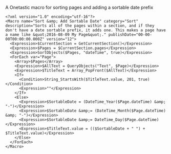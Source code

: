 A Onetastic macro for sorting pages and adding a sortable date prefix

    <?xml version="1.0" encoding="utf-16"?>
    <Macro name="Sort &amp; Add Sortable Date" category="Sort" description="Sorts all of the pages within a section, and if they don't have a date sortable prefix, it adds one. This makes a page have a name like &quot;2016-08-09 My Page&quot;." publishDate="00-00-00T00:00:00.000Z" version="12">
      <Expression>$CurrentSection = GetCurrentSection()</Expression>
      <Expression>$Pages = $CurrentSection.pages</Expression>
      <Expression>SortObjects($Pages, "dateTime", true)</Expression>
      <ForEach var="Page">
        <Array>$Pages</Array>
        <Expression>$AllText = QueryObjects("Text", $Page)</Expression>
        <Expression>$TitleText = Array_PopFront($AllText)</Expression>
        <If>
          <Condition>String_StartsWith($TitleText.value, 201, true)</Condition>
          <Expression>""</Expression>
        </If>
        <Else>
          <Expression>$SortableDate = (DateTime_Year($Page.dateTime) &amp; "-")</Expression>
          <Expression>$SortableDate &amp;= (DateTime_Month($Page.dateTime) &amp; "-")</Expression>
          <Expression>$SortableDate &amp;= DateTime_Day($Page.dateTime)</Expression>
          <Expression>$TitleText.value = (($SortableDate + " ") + $TitleText.value)</Expression>
        </Else>
      </ForEach>
    </Macro>
